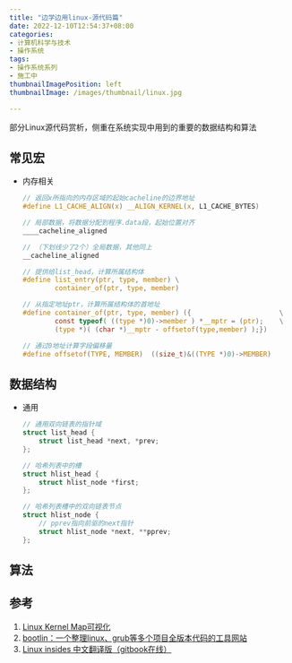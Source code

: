 ```yaml
---
title: "边学边用linux-源代码篇"
date: 2022-12-10T12:54:37+08:00
categories:
- 计算机科学与技术
- 操作系统
tags:
- 操作系统系列
- 施工中
thumbnailImagePosition: left
thumbnailImage: /images/thumbnail/linux.jpg

---
```

部分Linux源代码赏析，侧重在系统实现中用到的重要的数据结构和算法
<!--more-->
## 常见宏
- 内存相关
    ```c
    // 返回x所指向的内存区域的起始cacheline的边界地址
    #define L1_CACHE_ALIGN(x) __ALIGN_KERNEL(x, L1_CACHE_BYTES)
    ```
    ```c
    // 局部数据，将数据分配到程序.data段，起始位置对齐
    ____cacheline_aligned
    ```
    
    ```c
    // （下划线少了2个）全局数据，其他同上
    __cacheline_aligned
    ```
    ```c
    // 提供给list_head，计算所属结构体
    #define list_entry(ptr, type, member) \
	        container_of(ptr, type, member)

    // 从指定地址ptr，计算所属结构体的首地址
    #define container_of(ptr, type, member) ({                      \
            const typeof( ((type *)0)->member ) *__mptr = (ptr);    \
            (type *)( (char *)__mptr - offsetof(type,member) );})

    // 通过0地址计算字段偏移量
    #define offsetof(TYPE, MEMBER)  ((size_t)&((TYPE *)0)->MEMBER)
    ```

## 数据结构
- 通用
    ```c
    // 通用双向链表的指针域
    struct list_head {
        struct list_head *next, *prev;
    };
    ```
    ```c
    // 哈希列表中的槽
    struct hlist_head {
        struct hlist_node *first;
    };

    // 哈希列表槽中的双向链表节点
    struct hlist_node {
        // pprev指向前驱的next指针
        struct hlist_node *next, **pprev;
    };
    ```

## 算法

## 参考
1. [Linux Kernel Map可视化](https://makelinux.github.io/kernel/map/)
2. [bootlin：一个整理linux、grub等多个项目全版本代码的工具网站](https://elixir.bootlin.com/linux/latest/source)
3. [Linux insides 中文翻译版（gitbook在线）](https://xinqiu.gitbooks.io/linux-insides-cn/content/)